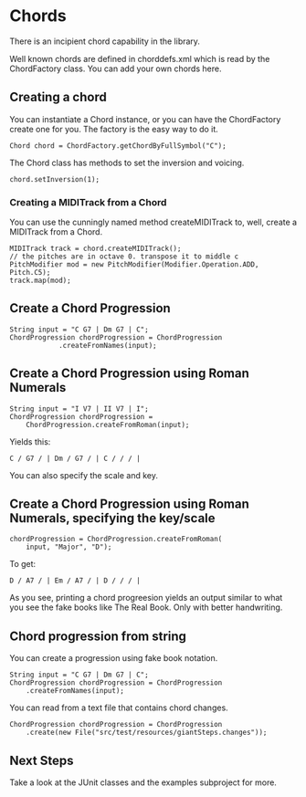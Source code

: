 # Chords


There is an incipient chord capability in the library.

Well known chords are defined in chorddefs.xml which is read by the ChordFactory class. You can add your own chords here.


## Creating a chord

You can instantiate a Chord instance, or you can have the ChordFactory create one for you. The factory is the easy way to do it.


	Chord chord = ChordFactory.getChordByFullSymbol("C");
	
The Chord class has methods to set the inversion and voicing.

	chord.setInversion(1);
	
### Creating a MIDITrack from a Chord
You can use the cunningly named method createMIDITrack to, well, create a MIDITrack from a Chord.

	MIDITrack track = chord.createMIDITrack();
	// the pitches are in octave 0. transpose it to middle c
	PitchModifier mod = new PitchModifier(Modifier.Operation.ADD, 		Pitch.C5);
	track.map(mod);



## Create a Chord Progression

	String input = "C G7 | Dm G7 | C";
	ChordProgression chordProgression = ChordProgression
                .createFromNames(input);



## Create a Chord Progression using Roman Numerals


	String input = "I V7 | II V7 | I";
	ChordProgression chordProgression = 	
		ChordProgression.createFromRoman(input);


Yields this:

	C / G7 / | Dm / G7 / | C / / / |


You can also specify the scale and key.

## Create a Chord Progression using Roman Numerals, specifying the key/scale


	chordProgression = ChordProgression.createFromRoman(
		input, "Major", "D");

To get:

	D / A7 / | Em / A7 / | D / / / |
	
As you see, printing a chord progreesion yields an output similar to what you see the fake books like The Real Book. Only with better handwriting. 

## Chord progression from string

You can create a progression using fake book notation.

	String input = "C G7 | Dm G7 | C";
	ChordProgression chordProgression = ChordProgression
		.createFromNames(input);

You can read from a text file that contains chord changes.		

	ChordProgression chordProgression = ChordProgression
		.create(new File("src/test/resources/giantSteps.changes"));
		

## Next Steps

Take a look at the JUnit classes and the examples subproject for more.

